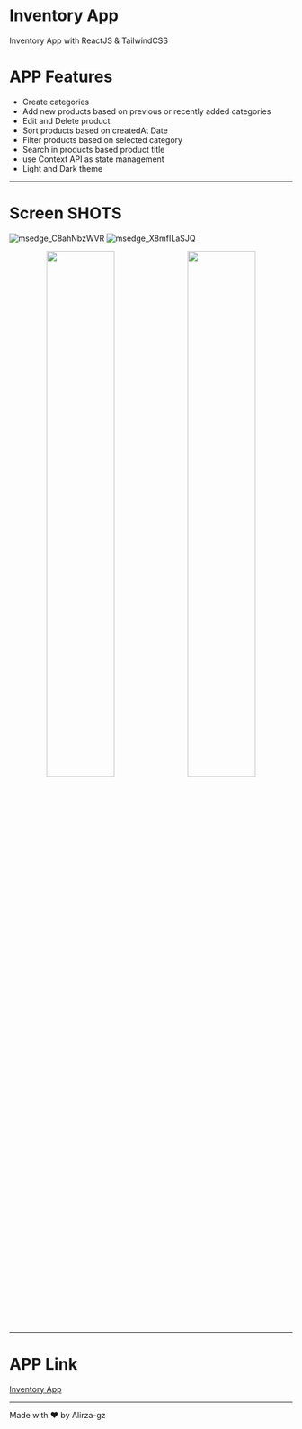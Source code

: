 # Inventory App
Inventory App with ReactJS & TailwindCSS

# APP Features

<ul>
<li>Create categories</li>
<li>Add new products based on previous or recently added categories</li>
<li>Edit and Delete product</li>
<li>Sort products based on createdAt Date</li>
<li>Filter products based on selected category</li>
<li>Search in products based product title</li>
<li>use Context API as state management</li>
<li>Light and Dark theme</li>
</ul>

---

# Screen SHOTS

![msedge_C8ahNbzWVR](https://github.com/user-attachments/assets/41626de5-4fa5-41fb-9f86-490c07b68133)
![msedge_X8mfILaSJQ](https://github.com/user-attachments/assets/7e37bee5-25b5-4716-ba75-35346dad71f5)
<div align="center">
<img  src="https://github.com/user-attachments/assets/d212adce-0a3e-4676-9ecb-7fb016fadd25" width="49%"/>
<img  src="https://github.com/user-attachments/assets/ef2a841a-00c6-4d1d-85ea-84d4307df772" width="49%"/>
</div>

---

# APP Link

[Inventory App](https://inventory-app-alirzagz.netlify.app/)

---

Made with :heart: by Alirza-gz
